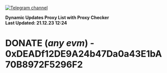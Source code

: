 [![Telegram channel](https://img.shields.io/endpoint?url=https://runkit.io/damiankrawczyk/telegram-badge/branches/master?url=https://t.me/n4z4v0d)](https://t.me/n4z4v0d) 

**Dynamic Updates Proxy List with Proxy Checker**  
**Last Updated: 21.12.23 12:24**

# DONATE (_any evm_) - 0xDEADf12DE9A24b47Da0a43E1bA70B8972F5296F2
